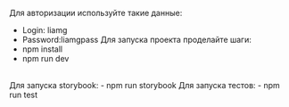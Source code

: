 Для авторизации используйте такие данные:
- Login: liamg
- Password:liamgpass
Для запуска проекта проделайте шаги:
- npm install
- npm run dev
 <br/>
Для запуска storybook:
- npm run storybook
Для запуска тестов:
- npm run test


